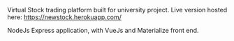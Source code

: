Virtual Stock trading platform built for university project. Live version hosted here:
https://newstock.herokuapp.com/

NodeJs Express application, with VueJs and Materialize front end.

